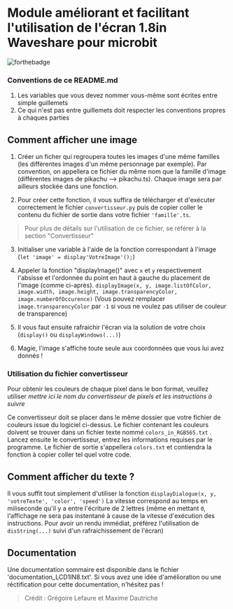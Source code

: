 # Module améliorant et facilitant l'utilisation de l'écran 1.8in Waveshare pour microbit #

![forthebadge](http://forthebadge.com/images/badges/built-with-love.svg)

### Conventions de ce README.md ###

1. Les variables que vous devez nommer vous-même sont écrites entre simple guillemets
2. Ce qui n'est pas entre guillemets doit respecter les conventions propres à chaques parties

## Comment afficher une image ##

1. Créer un ficher qui regroupera toutes les images d'une même familles (les différentes images d'un même personnage par exemple). Par convention, on appellera ce fichier du même nom que la famille d'image (différentes images de pikachu --> pikachu.ts). Chaque image sera par ailleurs stockée dans une fonction.

2. Pour créer cette fonction, il vous suffira de télécharger et d'exécuter correctement le fichier `convertisseur.py` puis de copier coller le contenu du fichier de sortie dans votre fichier `'famille'.ts`.
> Pour plus de détails sur l'utilisation de ce fichier, se référer à la section "Convertisseur"

3. Initialiser une variable à l'aide de la fonction correspondant à l'image (`let 'image' = display'VotreImage'();`)

4. Appeler la fonction "displayImage()" avec `x` et `y` respectivement l'absisse et l'ordonnée du point en haut à gauche du placement de l'image (comme ci-après).
`displayImage(x, y, image.listOfColor, image.width, image.height, image.transparencyColor, image.numberOfOccurence)` (Vous pouvez remplacer `image.transparencyColor` par `-1` si vous ne voulez pas utiliser de couleur de transparence)

5. Il vous faut ensuite rafraichir l'écran via la solution de votre choix (`display()` ou `displayWindows(...)`)
 
6. Magie, l'image s'affiche toute seule aux coordonnées que vous lui avez donnés !

### Utilisation du fichier convertisseur ###

Pour obtenir les couleurs de chaque pixel dans le bon format, veuillez utiliser _mettre ici le nom du convertisseur de pixels et les instructions à suivre_

Ce convertisseur doit se placer dans le même dossier que votre fichier de couleurs issue du logiciel ci-dessus. 
Le fichier contenant les couleurs doivent se trouver dans un fichier texte nommé `colors_in_RGB565.txt` . 
Lancez ensuite le convertisseur, entrez les informations requises par le programme. 
Le fichier de sortie s'appellera `colors.txt` et contiendra la fonction à copier coller tel quel votre code.

## Comment afficher du texte ? ##

Il vous suffit tout simplement d'utiliser la fonction `displayDialogue(x, y, 'votreTexte', 'color', 'speed')` 
La vitesse correspond au temps en miliseconde qu'il y a entre l'écriture de 2 lettres (même en mettant `0`, l'affichage ne sera pas instentané à cause de la vitesse d'exécution des instructions. Pour avoir un rendu immédiat, préférez l'utilisation de `disString(...)` suivi d'un rafraichissement de l'écran)


## Documentation ##

Une documentation sommaire est disponible dans le fichier 'documentation_LCD1IN8.txt'. Si vous avez une idée d'amélioration ou une réctification pour cette documentation, n'hésitez pas !


> Crédit : Grégoire Lefaure et Maxime Dautriche
